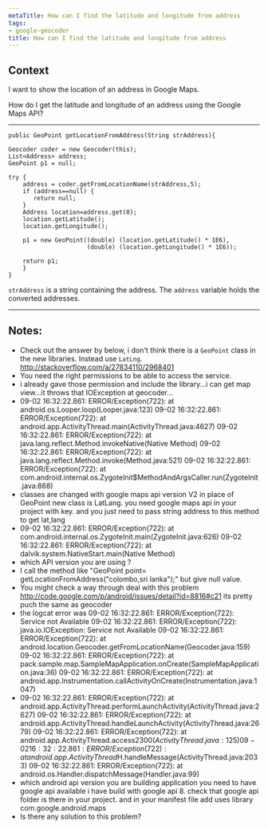 ```yaml
---
metaTitle: How can I find the latitude and longitude from address
tags:
- google-geocoder
title: How can I find the latitude and longitude from address
---
```


## Context

I want to show the location of an address in Google Maps.


How do I get the latitude and longitude of an address using the Google Maps API?



---


```
public GeoPoint getLocationFromAddress(String strAddress){

Geocoder coder = new Geocoder(this);
List<Address> address;
GeoPoint p1 = null;

try {
    address = coder.getFromLocationName(strAddress,5);
    if (address==null) {
       return null;
    }
    Address location=address.get(0);
    location.getLatitude();
    location.getLongitude();

    p1 = new GeoPoint((double) (location.getLatitude() * 1E6),
                      (double) (location.getLongitude() * 1E6));

    return p1;
    }
}

```

`strAddress` is a string containing the address. The `address` variable holds the converted addresses.



---

## Notes:

- Check out the answer by  below, i don't think there is a `GeoPoint` class in the new libraries. Instead use `LatLng`. http://stackoverflow.com/a/27834110/2968401
- You need the right permissions to be able to access the service.
- i already gave those permission and include the library...i can get map view...it throws that IOException  at geocoder...
- 09-02 16:32:22.861: ERROR/Exception(722):     at android.os.Looper.loop(Looper.java:123)
09-02 16:32:22.861: ERROR/Exception(722):     at android.app.ActivityThread.main(ActivityThread.java:4627)
09-02 16:32:22.861: ERROR/Exception(722):     at java.lang.reflect.Method.invokeNative(Native Method)
09-02 16:32:22.861: ERROR/Exception(722):     at java.lang.reflect.Method.invoke(Method.java:521)
09-02 16:32:22.861: ERROR/Exception(722):     at com.android.internal.os.ZygoteInit$MethodAndArgsCaller.run(ZygoteInit.java:868)
-  classes are changed with google maps api version V2 in place of GeoPoint new class is LatLang. you need google maps api in your project with key. and you just need to pass string address to this method to get lat,lang
- 09-02 16:32:22.861: ERROR/Exception(722):     at com.android.internal.os.ZygoteInit.main(ZygoteInit.java:626)
09-02 16:32:22.861: ERROR/Exception(722):     at dalvik.system.NativeStart.main(Native Method)
-  which API version you are using ?
- I call the method like "GeoPoint point= getLocationFromAddress("colombo,sri lanka");" but give null value.
- You might check a way through deal with this problem  http://code.google.com/p/android/issues/detail?id=8816#c21 its pretty puch the same as geocoder
- the logcat error was
09-02 16:32:22.861: ERROR/Exception(722): Service not Available
09-02 16:32:22.861: ERROR/Exception(722): java.io.IOException: Service not Available
09-02 16:32:22.861: ERROR/Exception(722):     at android.location.Geocoder.getFromLocationName(Geocoder.java:159)
09-02 16:32:22.861: ERROR/Exception(722):     at pack.sample.map.SampleMapApplication.onCreate(SampleMapApplication.java:36)
09-02 16:32:22.861: ERROR/Exception(722):     at android.app.Instrumentation.callActivityOnCreate(Instrumentation.java:1047)
- 09-02 16:32:22.861: ERROR/Exception(722):     at android.app.ActivityThread.performLaunchActivity(ActivityThread.java:2627)
09-02 16:32:22.861: ERROR/Exception(722):     at android.app.ActivityThread.handleLaunchActivity(ActivityThread.java:2679)
09-02 16:32:22.861: ERROR/Exception(722):     at android.app.ActivityThread.access$2300(ActivityThread.java:125)
09-02 16:32:22.861: ERROR/Exception(722):     at android.app.ActivityThread$H.handleMessage(ActivityThread.java:2033)
09-02 16:32:22.861: ERROR/Exception(722):     at android.os.Handler.dispatchMessage(Handler.java:99)
- which android api version you are building application you need to have google api available i have build with google api 8. check that google api folder is there in your project. and in your manifest file add uses library com.google.android.maps
- Is there any solution to this problem?

